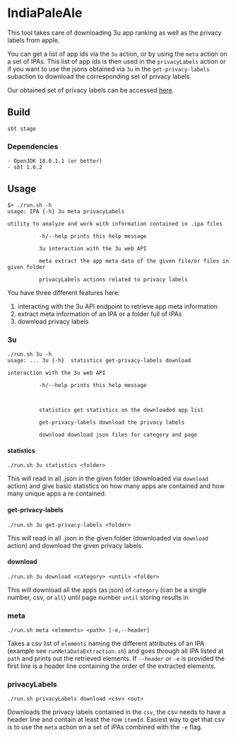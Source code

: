 # IndiaPaleAle
This tool takes care of downloading 3u app ranking as well as the privacy labels from apple.

You can get a list of app ids via the `3u` action, or by using the `meta` action on a set of IPAs. 
This list of app ids is then used in the `privacyLabels` action or if you want to use the jsons obtained via `3u` in the `get-privacy-labels` subaction to download the corresponding set of privacy labels.

Our obtained set of privacy labels can be accessed [here](https://github.com/Keeping-Privacy-Labels-Honest/privacyLabels).

## Build

```
sbt stage
```

### Dependencies

```
- OpenJDK 18.0.1.1 (or better)
- sbt 1.6.2
```

## Usage

```
$> ./run.sh -h
usage: IPA {-h} 3u meta privacyLabels

utility to analyze and work with information contained in .ipa files

          -h/--help prints this help message

          3u interaction with the 3u web API

          meta extract the app meta data of the given file/or files in given folder

          privacyLabels actions related to privacy labels
```

You have three different features here:
1. interacting with the 3u API endpoint to retrieve app meta information
2. extract meta information of an IPA or a folder full of IPAs
3. download privacy labels

### 3u
```
./run.sh 3u -h
usage: ... 3u {-h}  statistics get-privacy-labels download

interaction with the 3u web API

          -h/--help prints this help message

           

          statistics get statistics on the downloaded app list

          get-privacy-labels download the privacy labels

          download download json files for category and page
 ```

#### statistics

```
./run.sh 3u statistics <folder>
```

This will read in all .json in the given folder (downloaded via `download` action) and give basic statistics on how many apps are contained and how many unique apps a re contained.

#### get-privacy-labels

```
./run.sh 3u get-privacy-labels <folder>
```

This will read in all .json in the given folder (downloaded via `download` action) and download the given privacy labels.

#### download

```
./run.sh 3u download <category> <until> <folder>
```

This will download all the apps (as json) of `category` (can be a single number, csv, or `all`) until page number `until` storing results in 

### meta

```
./run.sh meta <elements> <path> [-e,--header]
```

Takes a csv list of `elements` naming the different attributes of an IPA (example see `runMetaDataExtraction.sh`) and goes through all IPA listed at `path` and prints out the retrieved elements. If `--header` or `-e` is provided the first line is a header line containing the order of the extracted elements.

### privacyLabels

```
./run.sh privacyLabels download <csv> <out>
```

Downloads the privacy labels contained in the `csv`, the csv needs to have a header line and contain at least the row `itemId`. Easiest way to get that csv is to use the `meta` action on a set of IPAs combined with the `-e`  flag.
